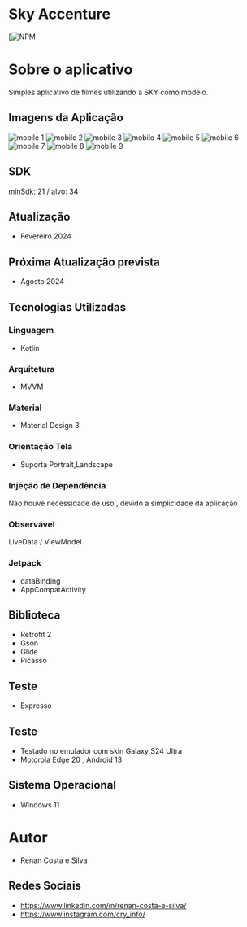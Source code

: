 # Sky Accenture
[![NPM](https://github.com/RenanCostaSilva/Sky_Accenture_API/blob/master/LICENSE)


# Sobre o aplicativo
Simples aplicativo de filmes utilizando a SKY como modelo.

## Imagens da Aplicação
![mobile 1](https://github.com/RenanCostaSilva/Sky_Accenture_API/blob/master/imagem1.png)
![mobile 2](https://github.com/RenanCostaSilva/Sky_Accenture_API/blob/master/imagem2.png)
![mobile 3](https://github.com/RenanCostaSilva/Sky_Accenture_API/blob/master/imagem3.png)
![mobile 4](https://github.com/RenanCostaSilva/Sky_Accenture_API/blob/master/imagem4.png)
![mobile 5](https://github.com/RenanCostaSilva/Sky_Accenture_API/blob/master/imagem5.png)
![mobile 6](https://github.com/RenanCostaSilva/Sky_Accenture_API/blob/master/imagem6.png)
![mobile 7](https://github.com/RenanCostaSilva/Sky_Accenture_API/blob/master/imagem7.png)
![mobile 8](https://github.com/RenanCostaSilva/Sky_Accenture_API/blob/master/imagem8.png)
![mobile 9](https://github.com/RenanCostaSilva/Sky_Accenture_API/blob/master/imagem9.png)

## SDK
minSdk: 21 / alvo: 34

## Atualização
- Fevereiro 2024

## Próxima Atualização prevista
- Agosto 2024

## Tecnologias Utilizadas

### Linguagem
- Kotlin

### Arquitetura
- MVVM

### Material
- Material Design 3

### Orientação Tela
- Suporta Portrait,Landscape

### Injeção de Dependência
Não houve necessidade de uso , devido a simplicidade da aplicação

### Observável
LiveData / ViewModel

### Jetpack
- dataBinding
- AppCompatActivity

## Biblioteca
- Retrofit 2 
- Gson
- Glide
- Picasso

## Teste 
 - Expresso

## Teste
- Testado no emulador com skin Galaxy S24 Ultra
- Motorola Edge 20 , Android 13

## Sistema Operacional
- Windows 11

# Autor
 - Renan Costa e Silva

## Redes Sociais
 - https://www.linkedin.com/in/renan-costa-e-silva/
 - https://www.instagram.com/cry_info/
